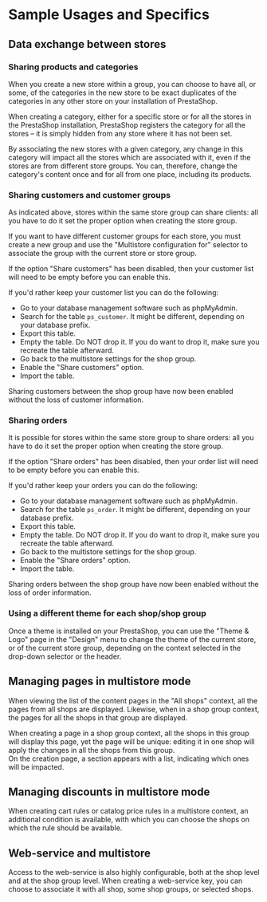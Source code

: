 # Sample Usages and Specifics

## Data exchange between stores <a href="sampleusagesandspecifics-dataexchangebetweenstores" id="sampleusagesandspecifics-dataexchangebetweenstores"></a>





### Sharing products and categories <a href="sampleusagesandspecifics-sharingproductsandcategories" id="sampleusagesandspecifics-sharingproductsandcategories"></a>

When you create a new store within a group, you can choose to have all, or some, of the categories in the new store to be exact duplicates of the categories in any other store on your installation of PrestaShop.

When creating a category, either for a specific store or for all the stores in the PrestaShop installation, PrestaShop registers the category for all the stores – it is simply hidden from any store where it has not been set.

By associating the new stores with a given category, any change in this category will impact all the stores which are associated with it, even if the stores are from different store groups. You can, therefore, change the category's content once and for all from one place, including its products.

### Sharing customers and customer groups <a href="sampleusagesandspecifics-sharingcustomersandcustomergroups" id="sampleusagesandspecifics-sharingcustomersandcustomergroups"></a>

As indicated above, stores within the same store group can share clients: all you have to do it set the proper option when creating the store group.

If you want to have different customer groups for each store, you must create a new group and use the "Multistore configuration for" selector to associate the group with the current store or store group.

If the option "Share customers" has been disabled, then your customer list will need to be empty before you can enable this.

If you'd rather keep your customer list you can do the following:

* Go to your database management software such as phpMyAdmin.
* Search for the table `ps_customer`. It might be different, depending on your database prefix.
* Export this table.
* Empty the table. Do NOT drop it. If you do want to drop it, make sure you recreate the table afterward.
* Go back to the multistore settings for the shop group.
* Enable the "Share customers" option.
* Import the table.

Sharing customers between the shop group have now been enabled without the loss of customer information.

### Sharing orders <a href="sampleusagesandspecifics-sharingorders" id="sampleusagesandspecifics-sharingorders"></a>

It is possible for stores within the same store group to share orders: all you have to do it set the proper option when creating the store group.

If the option "Share orders" has been disabled, then your order list will need to be empty before you can enable this.

If you'd rather keep your orders you can do the following:

* Go to your database management software such as phpMyAdmin.
* Search for the table `ps_order`. It might be different, depending on your database prefix.
* Export this table.
* Empty the table. Do NOT drop it. If you do want to drop it, make sure you recreate the table afterward.
* Go back to the multistore settings for the shop group.
* Enable the "Share orders" option.
* Import the table.

Sharing orders between the shop group have now been enabled without the loss of order information.

### Using a different theme for each shop/shop group <a href="sampleusagesandspecifics-usingadifferentthemeforeachshop-shopgroup" id="sampleusagesandspecifics-usingadifferentthemeforeachshop-shopgroup"></a>

Once a theme is installed on your PrestaShop, you can use the "Theme & Logo" page in the "Design" menu to change the theme of the current store, or of the current store group, depending on the context selected in the drop-down selector or the header.



## Managing pages in multistore mode <a href="sampleusagesandspecifics-managingpagesinmultistoremode" id="sampleusagesandspecifics-managingpagesinmultistoremode"></a>

When viewing the list of the content pages in the "All shops" context, all the pages from all shops are displayed. Likewise, when in a shop group context, the pages for all the shops in that group are displayed.

When creating a page in a shop group context, all the shops in this group will display this page, yet the page will be unique: editing it in one shop will apply the changes in all the shops from this group.\
On the creation page, a section appears with a list, indicating which ones will be impacted.

## Managing discounts in multistore mode <a href="sampleusagesandspecifics-managingdiscountsinmultistoremode" id="sampleusagesandspecifics-managingdiscountsinmultistoremode"></a>

When creating cart rules or catalog price rules in a multistore context, an additional condition is available, with which you can choose the shops on which the rule should be available.

## Web-service and multistore <a href="sampleusagesandspecifics-web-serviceandmultistore" id="sampleusagesandspecifics-web-serviceandmultistore"></a>

Access to the web-service is also highly configurable, both at the shop level and at the shop group level. When creating a web-service key, you can choose to associate it with all shop, some shop groups, or selected shops.

